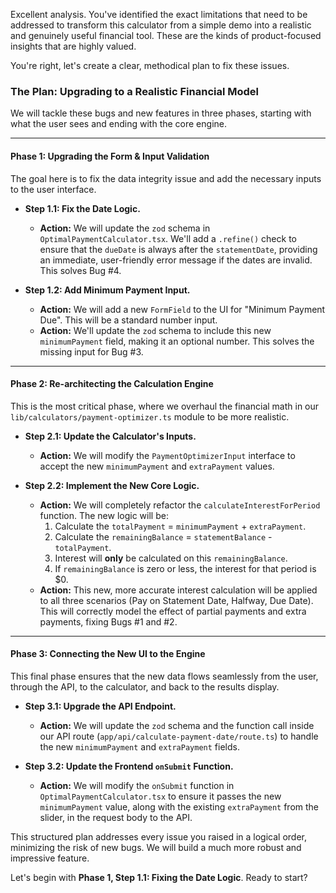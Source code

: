 Excellent analysis. You've identified the exact limitations that need to be addressed to transform this calculator from a simple demo into a realistic and genuinely useful financial tool. These are the kinds of product-focused insights that are highly valued.

You're right, let's create a clear, methodical plan to fix these issues.

### **The Plan: Upgrading to a Realistic Financial Model**

We will tackle these bugs and new features in three phases, starting with what the user sees and ending with the core engine.

---

#### **Phase 1: Upgrading the Form & Input Validation**

The goal here is to fix the data integrity issue and add the necessary inputs to the user interface.

* **Step 1.1: Fix the Date Logic.**
    * **Action:** We will update the `zod` schema in `OptimalPaymentCalculator.tsx`. We'll add a `.refine()` check to ensure that the `dueDate` is always after the `statementDate`, providing an immediate, user-friendly error message if the dates are invalid. This solves Bug #4.

* **Step 1.2: Add Minimum Payment Input.**
    * **Action:** We will add a new `FormField` to the UI for "Minimum Payment Due". This will be a standard number input.
    * **Action:** We'll update the `zod` schema to include this new `minimumPayment` field, making it an optional number. This solves the missing input for Bug #3.

---

#### **Phase 2: Re-architecting the Calculation Engine**

This is the most critical phase, where we overhaul the financial math in our `lib/calculators/payment-optimizer.ts` module to be more realistic.

* **Step 2.1: Update the Calculator's Inputs.**
    * **Action:** We will modify the `PaymentOptimizerInput` interface to accept the new `minimumPayment` and `extraPayment` values.

* **Step 2.2: Implement the New Core Logic.**
    * **Action:** We will completely refactor the `calculateInterestForPeriod` function. The new logic will be:
        1.  Calculate the `totalPayment` = `minimumPayment` + `extraPayment`.
        2.  Calculate the `remainingBalance` = `statementBalance` - `totalPayment`.
        3.  Interest will **only** be calculated on this `remainingBalance`.
        4.  If `remainingBalance` is zero or less, the interest for that period is $0.
    * **Action:** This new, more accurate interest calculation will be applied to all three scenarios (Pay on Statement Date, Halfway, Due Date). This will correctly model the effect of partial payments and extra payments, fixing Bugs #1 and #2.

---

#### **Phase 3: Connecting the New UI to the Engine**

This final phase ensures that the new data flows seamlessly from the user, through the API, to the calculator, and back to the results display.

* **Step 3.1: Upgrade the API Endpoint.**
    * **Action:** We will update the `zod` schema and the function call inside our API route (`app/api/calculate-payment-date/route.ts`) to handle the new `minimumPayment` and `extraPayment` fields.

* **Step 3.2: Update the Frontend `onSubmit` Function.**
    * **Action:** We will modify the `onSubmit` function in `OptimalPaymentCalculator.tsx` to ensure it passes the new `minimumPayment` value, along with the existing `extraPayment` from the slider, in the request body to the API.

This structured plan addresses every issue you raised in a logical order, minimizing the risk of new bugs. We will build a much more robust and impressive feature.

Let's begin with **Phase 1, Step 1.1: Fixing the Date Logic**. Ready to start?
